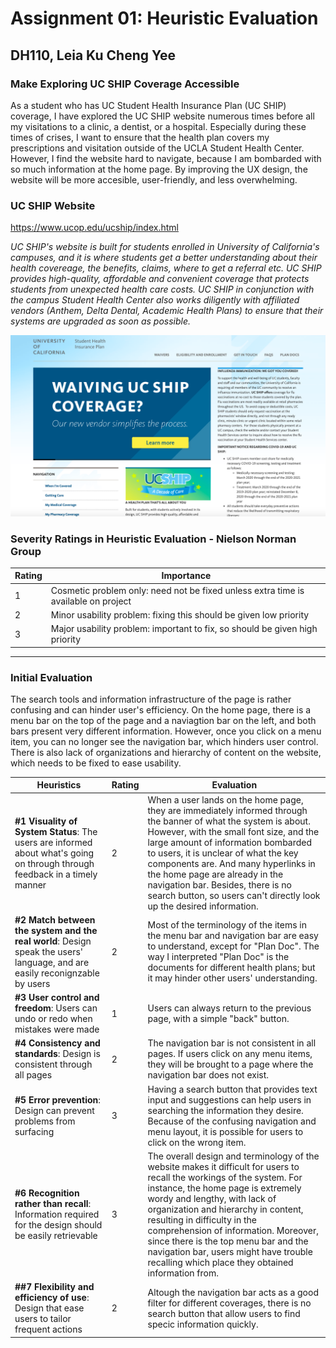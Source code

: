 # Assignment 01: Heuristic Evaluation
## DH110, Leia Ku Cheng Yee

### Make Exploring UC SHIP Coverage Accessible

As a student who has UC Student Health Insurance Plan (UC SHIP) coverage, I have explored the UC SHIP website numerous times before all my visitations to a clinic, a dentist, or a hospital. Especially during these times of crises, I want to ensure that the health plan covers my prescriptions and visitation outside of the UCLA Student Health Center. However, I find the website hard to navigate, because I am bombarded with so much information at the home page. By improving the UX design, the website will  be more accesible, user-friendly, and less overwhelming. 

### UC SHIP Website

https://www.ucop.edu/ucship/index.html

*UC SHIP's website is built for students enrolled in University of California's campuses, and it is where students get a better understanding about their health covereage, the benefits, claims, where to get a referral etc.  UC SHIP provides high-quality, affordable and convenient coverage that protects students from unexpected health care costs. UC SHIP in conjunction with the campus Student Health Center also works diligently with affiliated vendors (Anthem, Delta Dental, Academic Health Plans) to ensure that their systems are upgraded as soon as possible.*

<img src="./Homepage UCSHIP.png" width="800px">

### Severity Ratings in Heuristic Evaluation - Nielson Norman Group

| Rating | Importance |
| ------ | ---------- |
| 1 | Cosmetic problem only: need not be fixed unless extra time is available on project |
| 2 | Minor usability problem: fixing this should be given low priority |
| 3 | Major usability problem: important to fix, so should be given high priority |

---

### Initial Evaluation 
The search tools and information infrastructure of the page is rather confusing and can hinder user's efficiency. On the home page, there is a menu bar on the top of the page and a naviagtion bar on the left, and both bars present very different information. However, once you click on a menu item, you can no longer see the navigation bar, which hinders user control. There is also lack of organizations and hierarchy of content on the website, which needs to be fixed to ease usability.


| Heuristics | Rating | Evaluation |
| ---------- | ------ | ---------- | 
| **#1 Visuality of System Status**: The users are informed about what's going on through through feedback in a timely manner | 2 | When a user lands on the home page, they are immediately informed through the banner of what the system is about. However, with the small font size, and the large amount of information bombarded to users, it is unclear of what the key components are. And many hyperlinks in the home page are already in the navigation bar. Besides, there is no search button, so users can't directly look up the desired information.|
| **#2 Match between the system and the real world**: Design speak the users' language, and are easily reconignzable by users  | 2 | Most of the terminology of the items in the menu bar and navigation bar are easy to understand, except for "Plan Doc". The way I interpreted "Plan Doc" is the documents for different health plans; but it may hinder other users' understanding.|
| **#3 User control and freedom**: Users can undo or redo when mistakes were made | 1 | Users can always return to the previous page, with a simple "back" button. |
| **#4 Consistency and standards**: Design is consistent through all pages | 2 | The navigation bar is not consistent in all pages. If users click on any menu items, they will be brought to a page where the navigation bar does not exist.|
| **#5 Error prevention**: Design can prevent problems from surfacing | 3 | Having a search button that provides text input and suggestions can help users in searching the information they desire. Because of the confusing navigation and menu layout, it is possible for users to click on the wrong item. |
| **#6 Recognition rather than recall**: Information required for the design should be easily retrievable | 3 | The overall design and terminology of the website makes it difficult for users to recall the workings of the system. For instance, the home page is extremely wordy and lengthy, with lack of organization and hierarchy in content, resulting in difficulty in the comprehension of information. Moreover, since there is the top menu bar and the navigation bar, users might have trouble recalling which place they obtained information from. |
| **##7 Flexibility and efficiency of use**: Design that ease users to tailor frequent actions | 2 | Altough the navigation bar acts as a good filter for different coverages, there is no search button that allow users to find specic information quickly. |





